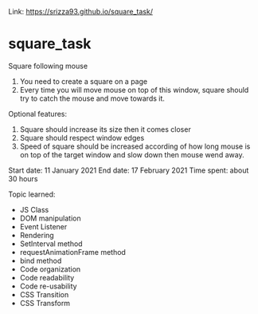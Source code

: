 Link: https://srizza93.github.io/square_task/

# square_task
Square following mouse


1. You need to create a square on a page
2. Every time you will move mouse on top of this window, square should try to catch the mouse and move towards it.

Optional features:
1. Square should increase its size then it comes closer
2. Square should respect window edges
3. Speed of square should be increased according of how long mouse is on top of the target window and slow down then mouse wend away.

Start date: 11 January 2021 
End date: 17 February 2021
Time spent: about 30 hours

Topic learned:
- JS Class
- DOM manipulation
- Event Listener
- Rendering
- SetInterval method
- requestAnimationFrame method
- bind method
- Code organization
- Code readability
- Code re-usability
- CSS Transition 
- CSS Transform
